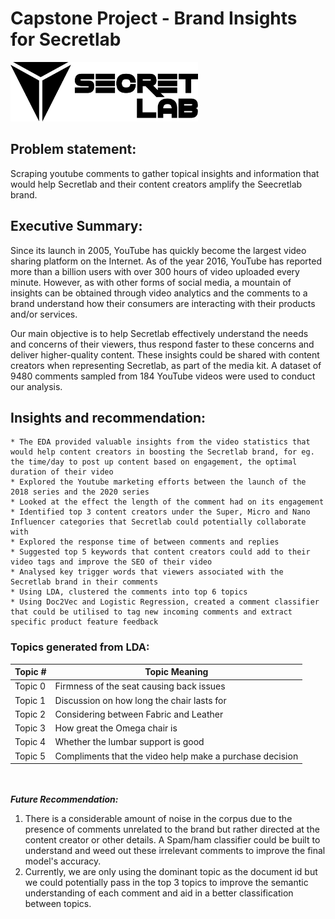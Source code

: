 # Capstone Project - Brand Insights for Secretlab

<img src="logo-1.png" width="300"/>


## Problem statement:
Scraping youtube comments to gather topical insights and information that would help Secretlab and their content creators amplify the Seecretlab brand. 

## Executive Summary:
Since its launch in 2005, YouTube has quickly become the largest video sharing platform on the Internet. As of the year 2016, YouTube has reported more than a billion users with over 300 hours of video uploaded every minute. However, as with other forms of social media, a mountain of insights can be obtained through video analytics and the comments to a brand understand how their consumers are interacting with their products and/or services.

Our main objective is to help Secretlab effectively understand the needs and concerns of their viewers, thus respond faster to these concerns and deliver higher-quality content. These insights could be shared with content creators when representing Secretlab, as part of the media kit. A dataset of 9480 comments sampled from 184 YouTube videos were used to conduct our analysis.


## Insights and recommendation:
    * The EDA provided valuable insights from the video statistics that would help content creators in boosting the Secretlab brand, for eg. the time/day to post up content based on engagement, the optimal duration of their video
    * Explored the Youtube marketing efforts between the launch of the 2018 series and the 2020 series
    * Looked at the effect the length of the comment had on its engagement
    * Identified top 3 content creators under the Super, Micro and Nano Influencer categories that Secretlab could potentially collaborate with
    * Explored the response time of between comments and replies
    * Suggested top 5 keywords that content creators could add to their video tags and improve the SEO of their video
    * Analysed key trigger words that viewers associated with the Secretlab brand in their comments
    * Using LDA, clustered the comments into top 6 topics    
    * Using Doc2Vec and Logistic Regression, created a comment classifier that could be utilised to tag new incoming comments and extract specific product feature feedback

### Topics generated from LDA:
|Topic #| Topic Meaning|
|-------|--------------|
|Topic 0|Firmness of the seat causing back issues|
|Topic 1|Discussion on how long the chair lasts for|
|Topic 2|Considering between Fabric and Leather|
|Topic 3|How great the Omega chair is|
|Topic 4|Whether the lumbar support is good|
|Topic 5|Compliments that the video help make a purchase decision|


<br></br>
***Future Recommendation:***
1. There is a considerable amount of noise in the corpus due to the presence of comments unrelated to the brand but rather directed at the content creator or other details. A Spam/ham classifier could be built to understand and weed out these irrelevant comments to improve the final model's accuracy.
2. Currently, we are only using the dominant topic as the document id but we could potentially pass in the top 3 topics to improve the semantic understanding of each comment and aid in a better classification between topics.  

